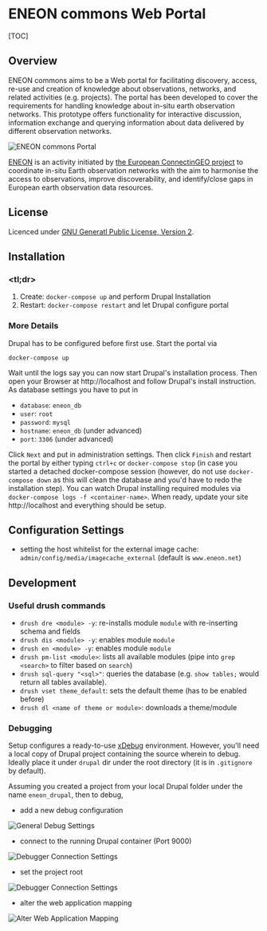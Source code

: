 # ENEON commons Web Portal

[TOC]

## Overview

ENEON commons aims to be a Web portal for facilitating discovery, access, re-use and creation of knowledge about observations, networks, and related activities (e.g. projects). The portal has been developed to cover the requirements for handling knowledge about in-situ earth observation networks. This prototype offers functionality for interactive discussion, information exchange and querying information about data delivered by different observation networks.

![ENEON commons Portal](images/eneon-commons_shot.png)

[ENEON](http://www.eneon.net/) is an activity initiated by [the European ConnectinGEO project](http://www.connectingeo.net/) to coordinate in-situ Earth observation networks with the aim to harmonise the access to observations, improve discoverability, and identify/close gaps in European earth observation data resources.

## License
Licenced under [GNU Generatl Public License, Version 2](https://www.gnu.org/licenses/old-licenses/gpl-2.0.html).

## Installation

### <tl;dr>
1. Create: `docker-compose up` and perform Drupal Installation
2. Restart: `docker-compose restart` and let Drupal configure portal

### More Details
Drupal has to be configured before first use. Start the portal via

  `docker-compose up`

Wait until the logs say you can now start Drupal's installation
process. Then open your Browser at http://localhost and follow
Drupal's install instruction. As database settings you have to
put in

- `database`: `eneon_db`
- `user`: `root`
- `password`: `mysql`
- `hostname`: `eneon_db` (under advanced)
- `port`: `3306` (under advanced)

Click `Next` and put in administration settings. Then click `Finish` and
restart the portal by either typing `ctrl+c` or `docker-compose stop` (in
case you started a detached docker-compose session (however, do not use
`docker-compose down` as this will clean the database and you'd have to
redo the installation step). You can watch Drupal installing required
modules via `docker-compose logs -f <container-name>`. When ready, update
your site http://localhost and everything should be setup.

## Configuration Settings
- setting the host whitelist for the external image cache: `admin/config/media/imagecache_external` (default is `www.eneon.net`)


## Development
### Useful drush commands
- `drush dre <module> -y`: re-installs module `module` with re-inserting schema and fields
- `drush dis <module> -y`: enables module `module`
- `drush en <module> -y`: enables module `module`
- `drush pm-list <module>`: lists all available modules (pipe into `grep <search>` to filter based on `search`)
- `drush sql-query "<sql>"`: queries the database (e.g. `show tables;` would return all tables available).
- `drush vset theme_default`: sets the default theme (has to be enabled before)
- `drush dl <name of theme or module>`: downloads a theme/module

### Debugging
Setup configures a ready-to-use [xDebug](https://xdebug.org/) environment. However, you'll need a local copy of Drupal project containing the source wherein to debug. Ideally place it under `drupal` dir under the root directory (it is in `.gitignore` by default).

Assuming you created a project from your local Drupal folder under the name `eneon_drupal`, then to debug,

* add a new debug configuration

![General Debug Settings](images/eclipse-debug-config_1.png)

* connect to the running Drupal container (Port 9000)

![Debugger Connection Settings](images/eclipse-debug-config_2.png)

*  set the project root

![Debugger Connection Settings](images/eclipse-debug-config_3.png)

* alter the web application mapping

![Alter Web Application Mapping](images/eclipse-debug-config_4.png)
